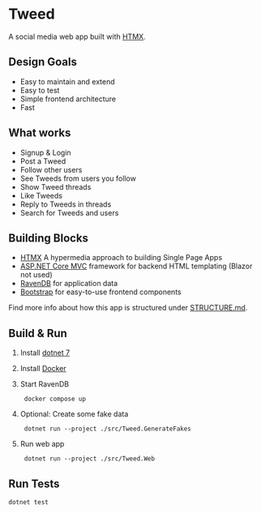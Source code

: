 # Tweed

A social media web app built with [HTMX](https://htmx.org/).

## Design Goals

- Easy to maintain and extend
- Easy to test
- Simple frontend architecture
- Fast

## What works

- Signup & Login
- Post a Tweed
- Follow other users
- See Tweeds from users you follow
- Show Tweed threads
- Like Tweeds
- Reply to Tweeds in threads
- Search for Tweeds and users

## Building Blocks

- [HTMX](https://htmx.org/) A hypermedia approach to building Single Page Apps
- [ASP.NET Core MVC](https://github.com/dotnet/aspnetcore) framework for backend HTML templating (Blazor not used)
- [RavenDB](https://ravendb.net/) for application data
- [Bootstrap](https://getbootstrap.com/) for easy-to-use frontend components

Find more info about how this app is structured under [STRUCTURE.md](./STRUCTURE.md).

## Build & Run

1. Install [dotnet 7](https://dotnet.microsoft.com/en-us/download)
2. Install [Docker](https://www.docker.com/)
3. Start RavenDB

        docker compose up

4. Optional: Create some fake data

        dotnet run --project ./src/Tweed.GenerateFakes

5. Run web app

        dotnet run --project ./src/Tweed.Web

## Run Tests

    dotnet test
